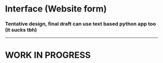 # Interface (Website form)

### Tentative design, final draft can use text based python app too (it sucks tbh)



--- 



# WORK IN PROGRESS
